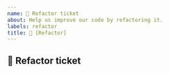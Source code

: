 ```yaml
---
name: 🔧 Refactor ticket
about: Help us improve our code by refactoring it.
labels: refactor
title: 🔧 [Refactor]
---
```


## 🔧 Refactor ticket
<!-- Describe your issue in detail. Include screenshots if needed. Give us as much information as possible. Use a clear and concise description of what the problem is.-->
